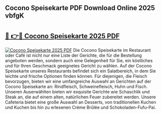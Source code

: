 ## Cocono Speisekarte PDF Download Online 2025 vbfgK

# <h2><a href="http://gc5faa.nevu.top/?p=Cocono+Speisekarte">🔗 👉🔴 Cocono Speisekarte 2025 PDF</a></h2>

[![Cocono Speisekarte 2025 PDF](https://i.imgur.com/dBaPXMq.png)](http://gc5faa.nevu.top/?p=Cocono+Speisekarte)
Die Cocono Speisekarte im Restaurant oder Café ist nicht nur eine Liste der Gerichte, die für die Bestellung angeboten werden, sondern auch eine Gelegenheit für Sie, ein köstliches und für Ihren Geschmack geeignetes Gericht zu wählen. Auf der Cocono Speisekarte unseres Restaurants befindet sich ein Salatbereich, in dem Sie leichte und frische Optionen finden können. Für diejenigen, die Fleisch bevorzugen, bieten wir eine umfangreiche Auswahl an Gerichten auf der Cocono Speisekarte an: Rindfleisch, Schweinefleisch, Huhn und Fisch. Unseren Auserwählten bieten wir exquisite Gerichte wie Schaschlik und Steak an, die auf einem alten, natürlichen Feuer zubereitet werden. Unsere Cafeteria bietet eine große Auswahl an Desserts, von traditionellen Kuchen und Kuchen bis hin zu erlesenen Crème Brûlée und Schokoladen-Fufu-Pai.
